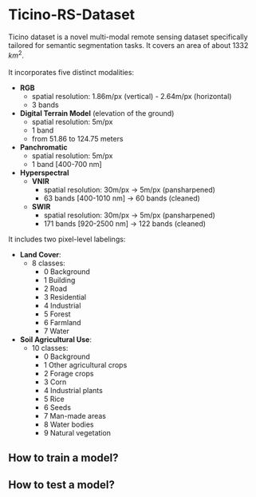 # Ticino-RS-Dataset

Ticino dataset is a novel multi-modal remote sensing dataset specifically tailored for semantic segmentation tasks. It covers an area of about 1332 $km^2$.
<br />
<br />
It incorporates five distinct modalities:
- **RGB**
  - spatial resolution: 1.86m/px (vertical) - 2.64m/px (horizontal)
  - 3 bands 
- **Digital Terrain Model** (elevation of the ground)
  - spatial resolution: 5m/px
  - 1 band
  - from 51.86 to 124.75 meters
- **Panchromatic**
  - spatial resolution: 5m/px
  - 1 band [400-700 nm]
- **Hyperspectral**
  - **VNIR**
    - spatial resolution: 30m/px &#8594; 5m/px (pansharpened)
    - 63 bands [400-1010 nm] &#8594; 60 bands (cleaned)
  - **SWIR**
    - spatial resolution: 30m/px &#8594; 5m/px (pansharpened)
    - 171 bands [920-2500 nm] &#8594; 122 bands (cleaned)
   
         
It includes two pixel-level labelings:
- **Land Cover**:
  - 8 classes:
    - 0 Background
    - 1 Building
    - 2 Road
    - 3 Residential
    - 4 Industrial
    - 5 Forest
    - 6 Farmland
    - 7 Water
- **Soil Agricultural Use**:
  - 10 classes:
    - 0 Background
    - 1 Other agricultural crops
    - 2 Forage crops
    - 3 Corn
    - 4 Industrial plants
    - 5 Rice
    - 6 Seeds
    - 7 Man-made areas
    - 8 Water bodies
    - 9 Natural vegetation

## How to train a model?

## How to test a model?
